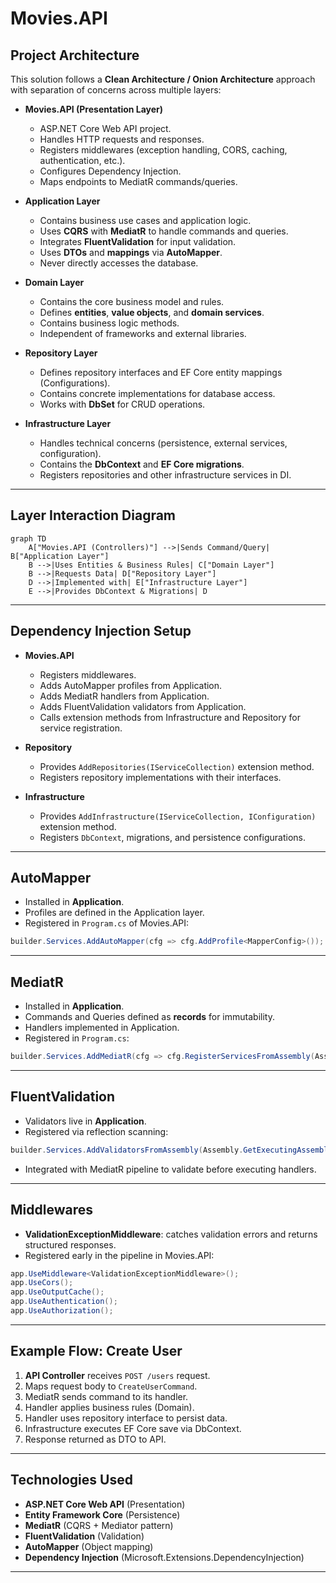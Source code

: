 # Movies.API

## Project Architecture

This solution follows a **Clean Architecture / Onion Architecture** approach with separation of concerns across multiple layers:

- **Movies.API (Presentation Layer)**  
  - ASP.NET Core Web API project.
  - Handles HTTP requests and responses.
  - Registers middlewares (exception handling, CORS, caching, authentication, etc.).
  - Configures Dependency Injection.
  - Maps endpoints to MediatR commands/queries.

- **Application Layer**  
  - Contains business use cases and application logic.
  - Uses **CQRS** with **MediatR** to handle commands and queries.
  - Integrates **FluentValidation** for input validation.
  - Uses **DTOs** and **mappings** via **AutoMapper**.
  - Never directly accesses the database.

- **Domain Layer**  
  - Contains the core business model and rules.
  - Defines **entities**, **value objects**, and **domain services**.
  - Contains business logic methods.
  - Independent of frameworks and external libraries.

- **Repository Layer**  
  - Defines repository interfaces and EF Core entity mappings (Configurations).
  - Contains concrete implementations for database access.
  - Works with **DbSet<TEntity>** for CRUD operations.

- **Infrastructure Layer**  
  - Handles technical concerns (persistence, external services, configuration).
  - Contains the **DbContext** and **EF Core migrations**.
  - Registers repositories and other infrastructure services in DI.

---

## Layer Interaction Diagram

```mermaid
graph TD
    A["Movies.API (Controllers)"] -->|Sends Command/Query| B["Application Layer"]
    B -->|Uses Entities & Business Rules| C["Domain Layer"]
    B -->|Requests Data| D["Repository Layer"]
    D -->|Implemented with| E["Infrastructure Layer"]
    E -->|Provides DbContext & Migrations| D

```

---

## Dependency Injection Setup

- **Movies.API**  
  - Registers middlewares.
  - Adds AutoMapper profiles from Application.
  - Adds MediatR handlers from Application.
  - Adds FluentValidation validators from Application.
  - Calls extension methods from Infrastructure and Repository for service registration.

- **Repository**  
  - Provides `AddRepositories(IServiceCollection)` extension method.
  - Registers repository implementations with their interfaces.

- **Infrastructure**  
  - Provides `AddInfrastructure(IServiceCollection, IConfiguration)` extension method.
  - Registers `DbContext`, migrations, and persistence configurations.

---

## AutoMapper

- Installed in **Application**.
- Profiles are defined in the Application layer.
- Registered in `Program.cs` of Movies.API:

```csharp
builder.Services.AddAutoMapper(cfg => cfg.AddProfile<MapperConfig>());
```

---

## MediatR

- Installed in **Application**.
- Commands and Queries defined as **records** for immutability.
- Handlers implemented in Application.
- Registered in `Program.cs`:

```csharp
builder.Services.AddMediatR(cfg => cfg.RegisterServicesFromAssembly(Assembly.GetExecutingAssembly()));
```

---

## FluentValidation

- Validators live in **Application**.
- Registered via reflection scanning:

```csharp
builder.Services.AddValidatorsFromAssembly(Assembly.GetExecutingAssembly());
```

- Integrated with MediatR pipeline to validate before executing handlers.

---

## Middlewares

- **ValidationExceptionMiddleware**: catches validation errors and returns structured responses.
- Registered early in the pipeline in Movies.API:

```csharp
app.UseMiddleware<ValidationExceptionMiddleware>();
app.UseCors();
app.UseOutputCache();
app.UseAuthentication();
app.UseAuthorization();
```

---

## Example Flow: Create User

1. **API Controller** receives `POST /users` request.
2. Maps request body to `CreateUserCommand`.
3. MediatR sends command to its handler.
4. Handler applies business rules (Domain).
5. Handler uses repository interface to persist data.
6. Infrastructure executes EF Core save via DbContext.
7. Response returned as DTO to API.

---

## Technologies Used

- **ASP.NET Core Web API** (Presentation)
- **Entity Framework Core** (Persistence)
- **MediatR** (CQRS + Mediator pattern)
- **FluentValidation** (Validation)
- **AutoMapper** (Object mapping)
- **Dependency Injection** (Microsoft.Extensions.DependencyInjection)


---

